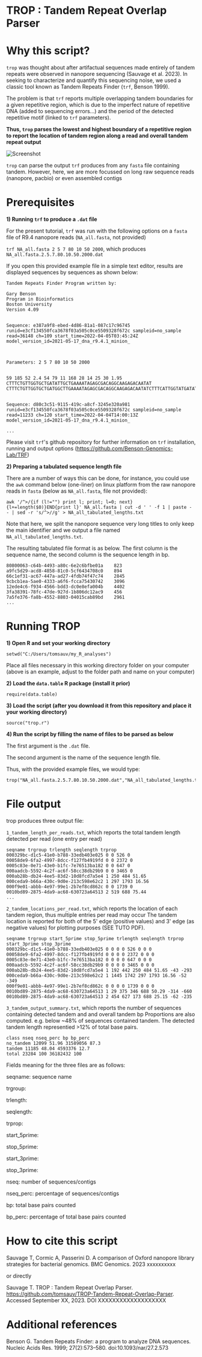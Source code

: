 
# TROP : Tandem Repeat Overlap Parser

# Why this script?

```trop``` was thought about after artifactual sequences made entirely of tandem repeats were observed in nanopore sequencing (Sauvage et al. 2023). In seeking to characterize and quantify this sequencing noise, we used a classic tool known as Tandem Repeats Finder (```trf```, Benson 1999).

The problem is that ```trf``` reports multiple overlapping tandem boundaries for a given repetitive region, which is due to the imperfect nature of repetitive DNA (added to sequencing errors...) and the period of the detected repetitive motif (linked to ```trf``` parameters).

**Thus, ```trop``` parses the lowest and highest boundary of a repetitive region to report the location of tandem region along a read and overall tandem repeat output**

![Screenshot](fig/trop_scheme.png)

```trop``` can parse the output ```trf``` produces from any ```fasta``` file containing tandem. However, here, we are more focussed on long raw sequence reads (nanopore, pacbio) or even assembled contigs

# Prerequisites
**1) Running ```trf``` to produce a ```.dat``` file**

For the present tutorial, ```trf``` was run with the following options on a ```fasta``` file of R9.4 nanopore reads (```NA_all.fasta```, not provided)

```trf NA_all.fasta 2 5 7 80 10 50 2000```, which produces ```NA_all.fasta.2.5.7.80.10.50.2000.dat```

If you open this provided example file in a simple text editor, results are displayed sequences by sequences as shown below:

```
Tandem Repeats Finder Program written by:

Gary Benson
Program in Bioinformatics
Boston University
Version 4.09


Sequence: e387a9f8-ebed-4d86-81a1-087c17c96745 runid=e3cf134550fca3678f03a505c0ce5509328f672c sampleid=no_sample read=36148 ch=109 start_time=2022-04-05T03:45:24Z model_version_id=2021-05-17_dna_r9.4.1_minion_



Parameters: 2 5 7 80 10 50 2000


59 185 52 2.4 54 79 11 168 28 14 25 30 1.95 CTTTCTGTTGGTGCTGATATTGCTGAAAATAGAGCGACAGGCAAGAGACAATAT CTTTCTGTTGGTGCTGATGGCTTGAAAATAGAGCGACAGGCAAGAGACAATATCTTTCATTGGTATGATATTGCTGAAGATAGAGCGACAGGCAAGACAATATCTTTCTGTTGGTGCAGATATTGCT


Sequence: d80c3c51-9115-419c-a8cf-3245e320a981 runid=e3cf134550fca3678f03a505c0ce5509328f672c sampleid=no_sample read=11233 ch=120 start_time=2022-04-04T14:00:13Z model_version_id=2021-05-17_dna_r9.4.1_minion_

...
```



Please visit ```trf```'s github repository for further information on ```trf``` installation, running and output options (https://github.com/Benson-Genomics-Lab/TRF)

**2) Preparing a tabulated sequence length file**

There are a number of ways this can be done, for instance, you could use the ```awk``` command below (one-liner) on linux platform from the raw nanopore reads in ```fasta``` (below as ```NA_all.fasta```, file not provided):

```
awk '/^>/{if (l!="") print l; print; l=0; next}{l+=length($0)}END{print l}' NA_all.fasta | cut -d ' ' -f 1 | paste - - | sed -r 's/^>//g' > NA_all_tabulated_lengths.txt
```

Note that here, we split the nanopore sequence very long titles to only keep the main identifier and we output a file named ```NA_all_tabulated_lengths.txt```. 

The resulting tabulated file format is as below. The first column is the sequence name, the second column is the sequence length in bp.

```
80800063-c64b-4493-a80c-6e2c6bfbe01a	823
a9fc5d29-acd8-4858-81c0-5cf6434708c0	894
66c1ef31-ac67-447a-ad27-4fdb74f47c74	2845
9cbcb1ea-5ae0-4333-a6f6-fcca75430742	3096
12ede4c6-f934-4566-bdd3-dc0e8efa004b	4402
3fa38391-78fc-47de-927d-1b806dc12ac9	456
7a5fe376-fa8b-4552-8803-04015cab89bd	2961
...
```

# Running TROP

**1) Open R and set your working directory**
```
setwd("C:/Users/tomsauv/my_R_analyses")
``` 
Place all files necessary in this working directory folder on your computer (above is an example, adjust to the folder path and name on your computer)

**2) Load the ```data.table```  R package (install it prior)**
```
require(data.table)
```

**3) Load the script (after you download it from this repository and place it your working directory)**
```
source("trop.r")
```

**4) Run the script by filling the name of files to be parsed as below**

The first argument is the ```.dat``` file.

The second argument is the name of the sequence length file.

Thus, with the provided example files, we would type:

```
trop("NA_all.fasta.2.5.7.80.10.50.2000.dat","NA_all_tabulated_lengths.txt")
```

# File output

trop produces three output file:

```1_tandem_length_per_reads.txt```, which reports the total tandem length detected per read (one entry per read)
```
seqname trgroup trlength seqlength trprop
000329bc-d1c5-41e0-b788-33edb403e025 0 0 526 0
00058de9-6fa2-4997-8dcc-f127fb4919fd 0 0 2372 0
0005c83e-0e71-43e0-b1fc-7e76513ba182 0 0 647 0
000aadcb-5592-4c2f-ac6f-58cc38db29b9 0 0 3465 0
000ab28b-db24-4ee5-83d2-10d8fcd7a5e4 1 250 484 51.65
000ceda9-b66a-430c-9d0e-213c598e62c2 1 297 1793 16.56
000f9e01-abbb-4e97-99e1-2b7ef8cd862c 0 0 1739 0
0010bd89-2875-4da9-ac68-630723a64513 2 519 688 75.44
...
```

```2_tandem_locations_per_read.txt```, which reports the location of each tandem region, thus multiple entries per read may occur 
The tandem location is reported for both of the 5' edge (positive values) and 3' edge (as negative values) for plotting purposes (SEE TUTO PDF).   

```
seqname trgroup start_5prime stop_5prime trlength seqlength trprop start_3prime stop_3prime
000329bc-d1c5-41e0-b788-33edb403e025 0 0 0 0 526 0 0 0
00058de9-6fa2-4997-8dcc-f127fb4919fd 0 0 0 0 2372 0 0 0
0005c83e-0e71-43e0-b1fc-7e76513ba182 0 0 0 0 647 0 0 0
000aadcb-5592-4c2f-ac6f-58cc38db29b9 0 0 0 0 3465 0 0 0
000ab28b-db24-4ee5-83d2-10d8fcd7a5e4 1 192 442 250 484 51.65 -43 -293
000ceda9-b66a-430c-9d0e-213c598e62c2 1 1445 1742 297 1793 16.56 -52 -349
000f9e01-abbb-4e97-99e1-2b7ef8cd862c 0 0 0 0 1739 0 0 0
0010bd89-2875-4da9-ac68-630723a64513 1 29 375 346 688 50.29 -314 -660
0010bd89-2875-4da9-ac68-630723a64513 2 454 627 173 688 25.15 -62 -235
```

```3_tandem_output_summary.txt```, which reports the number of sequences containing detected tandem and and overall tandem bp
Proportions are also computed. e.g. below ~48% of sequences contained tandem. The detected tandem length representied >12% of total base pairs. 
```
class nseq nseq_perc bp bp_perc
no_tandem 12099 51.96 31589056 87.3
tandem 11185 48.04 4593376 12.7
total 23284 100 36182432 100
```

Fields meaning for the three files are as follows:

seqname: sequence name

trgroup: 

trlength: 

seqlength: 

trprop:

start_5prime: 

stop_5prime:

start_3prime: 

stop_3prime:

nseq: number of sequences/contigs

nseq_perc: percentage of sequences/contigs

bp: total base pairs counted

bp_perc: percentage of total base pairs counted






# How to cite this script

Sauvage T, Cormic A, Passerini D. A comparison of Oxford nanopore library strategies for bacterial genomics. BMC Genomics. 2023 xxxxxxxxxx

or directly

Sauvage T. TROP : Tandem Repeat Overlap Parser. https://github.com/tomsauv/TROP-Tandem-Repeat-Overlap-Parser. Accessed September XX, 2023. DOI XXXXXXXXXXXXXXXXXXX

# Additional references

Benson G. Tandem Repeats Finder: a program to analyze DNA sequences. Nucleic Acids Res. 1999; 27(2):573–580. doi:10.1093/nar/27.2.573

